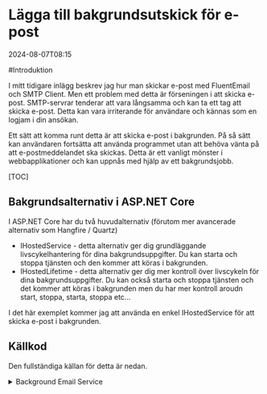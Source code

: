 # Lägga till bakgrundsutskick för e- post

<!--category-- ASP.NET -->
<datetime class="hidden">2024-08-07T08:15</datetime>

#Introduktion

I mitt tidigare inlägg beskrev jag hur man skickar e-post med FluentEmail och SMTP Client. Men ett problem med detta är förseningen i att skicka e-post. SMTP-servrar tenderar att vara långsamma och kan ta ett tag att skicka e-post. Detta kan vara irriterande för användare och kännas som en logjam i din ansökan.

Ett sätt att komma runt detta är att skicka e-post i bakgrunden. På så sätt kan användaren fortsätta att använda programmet utan att behöva vänta på att e-postmeddelandet ska skickas. Detta är ett vanligt mönster i webbapplikationer och kan uppnås med hjälp av ett bakgrundsjobb.

[TOC]

## Bakgrundsalternativ i ASP.NET Core

I ASP.NET Core har du två huvudalternativ (förutom mer avancerade alternativ som Hangfire / Quartz)

- IHostedService - detta alternativ ger dig grundläggande livscykelhantering för dina bakgrundsuppgifter. Du kan starta och stoppa tjänsten och den kommer att köras i bakgrunden.
- IHostedLifetime - detta alternativ ger dig mer kontroll över livscykeln för dina bakgrundsuppgifter. Du kan också starta och stoppa tjänsten och det kommer att köras i bakgrunden men du har mer kontroll aroudn start, stoppa, starta, stoppa etc...

I det här exemplet kommer jag att använda en enkel IHostedService för att skicka e-post i bakgrunden.

## Källkod

Den fullständiga källan för detta är nedan.

<details>
<summary>Background Email Service</summary>
```csharp
using System.Threading.Tasks.Dataflow;
using Mostlylucid.Email.Models;

namespace Mostlylucid.Email
{
    public class EmailSenderHostedService(EmailService emailService, ILogger<EmailSenderHostedService> logger)
        : IHostedService, IDisposable
    {
        private readonly BufferBlock<BaseEmailModel> _mailMessages = new();
        private Task _sendTask = Task.CompletedTask;
        private CancellationTokenSource cancellationTokenSource = new();

        public async Task SendEmailAsync(BaseEmailModel message)
        {
            await _mailMessages.SendAsync(message);
        }

        public Task StartAsync(CancellationToken cancellationToken)
        {
            logger.LogInformation("Starting background e-mail delivery");
            // Start the background task
            _sendTask = DeliverAsync(cancellationTokenSource.Token);
            return Task.CompletedTask;
        }

        public async Task StopAsync(CancellationToken cancellationToken)
        {
            logger.LogInformation("Stopping background e-mail delivery");

            // Cancel the token to signal the background task to stop
            await cancellationTokenSource.CancelAsync();

            // Wait until the background task completes or the cancellation token triggers
            await Task.WhenAny(_sendTask, Task.Delay(Timeout.Infinite, cancellationToken));
        }

        private async Task DeliverAsync(CancellationToken token)
        {
            logger.LogInformation("E-mail background delivery started");

            while (!token.IsCancellationRequested)
            {
                BaseEmailModel? message = null;
                try
                {if(_mailMessages.Count == 0) continue;
                    message = await _mailMessages.ReceiveAsync(token);
                    switch (message)
                    {
                        case ContactEmailModel contactEmailModel:
                            await emailService.SendContactEmail(contactEmailModel);
                            break;
                        case CommentEmailModel commentEmailModel:
                            await emailService.SendCommentEmail(commentEmailModel);
                            break;
                    }
                    logger.LogInformation("Email from {SenderEmail} sent", message.SenderEmail);
                }
                catch (OperationCanceledException)
                {
                    break;
                }
                catch (Exception exc)
                {
                    logger.LogError(exc, "Couldn't send an e-mail from {SenderEmail}", message?.SenderEmail);
                    await Task.Delay(1000, token); // Delay and respect the cancellation token
                    if (message != null)
                    {
                        await _mailMessages.SendAsync(message, token);
                    }
                }
            }

            logger.LogInformation("E-mail background delivery stopped");
        }

        public void Dispose()
        {
            cancellationTokenSource.Cancel();
            cancellationTokenSource.Dispose();
        }
    }
}
```

</details>
Här kan du se att vi hanterar start av tjänsten och sätta upp en ny BufferBlock för att hålla e-post.

```csharp
public class EmailSenderHostedService(EmailService emailService, ILogger<EmailSenderHostedService> logger)
        : IHostedService, IDisposable
    {
        private readonly BufferBlock<BaseEmailModel> _mailMessages = new();
        private Task _sendTask = Task.CompletedTask;
        private CancellationTokenSource cancellationTokenSource = new();
```

Vi har också satt upp en ny uppgift för att leverera e-posten i bakgrunden.
och en AnnulleringTokenSource att avbryta uppgiften graciöst när vi vill stoppa tjänsten.

Vi startar sedan HostedService med StartAsync och tillhandahåller ingångspunkten för andra tjänster att skicka ett e-postmeddelande.

```csharp
 public async Task SendEmailAsync(BaseEmailModel message)
        {
            await _mailMessages.SendAsync(message);
        }

        public Task StartAsync(CancellationToken cancellationToken)
        {
            logger.LogInformation("Starting background e-mail delivery");
            // Start the background task
            _sendTask = DeliverAsync(cancellationTokenSource.Token);
            return Task.CompletedTask;
        }
```

I vår Setup klass måste vi nu registrera tjänsten med DI container och starta HostedService

```csharp
       services.AddSingleton<EmailSenderHostedService>();
        services.AddHostedService(provider => provider.GetRequiredService<EmailSenderHostedService>());
```

Nu kan vi skicka e-post i bakgrunden genom att ringa SendEmailAsync-metoden på EmailSenderHostedService.
t.ex. för kontaktformuläret vi gör detta.

```csharp
            var contactModel = new ContactEmailModel()
            {
                SenderEmail = user.email,
                SenderName =user.name,
                Comment = commentHtml,
            };
            await sender.SendEmailAsync(contactModel);
```

I koden ovan lägger detta meddelande till vår `BufferBlock<BaseEmailModel>` _mailMessages och bakgrundsuppgiften kommer att plocka upp den och skicka e-postmeddelandet.

```csharp
   private async Task DeliverAsync(CancellationToken token)
        {
          ...

            while (!token.IsCancellationRequested)
            {
                BaseEmailModel? message = null;
                try
                {if(_mailMessages.Count == 0) continue;
                    message = await _mailMessages.ReceiveAsync(token);
                    switch (message)
                    {
                        case ContactEmailModel contactEmailModel:
                            await emailService.SendContactEmail(contactEmailModel);
                            break;
                        case CommentEmailModel commentEmailModel:
                            await emailService.SendCommentEmail(commentEmailModel);
                            break;
                    }
                    logger.LogInformation("Email from {SenderEmail} sent", message.SenderEmail);
           ...
            }

            logger.LogInformation("E-mail background delivery stopped");
        }
```

Detta kommer sedan loop tills vi stoppar tjänsten och fortsätter att övervaka BufferBlock för nya e-postmeddelanden att skicka.